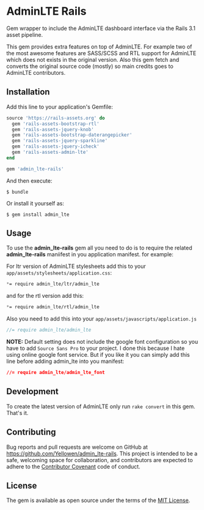 # AdminLTE Rails
Gem wrapper to include the AdminLTE dashboard interface via the Rails 3.1 asset pipeline.

This gem provides extra features on top of AdminLTE. For example two of the most awesome features
are SASS/SCSS and RTL support for AdminLTE which does not exists in the original version. Also
this gem fetch and converts the original source code (mostly) so main credits goes to AdminLTE
contributors.

## Installation

Add this line to your application's Gemfile:

```ruby
source 'https://rails-assets.org' do
  gem 'rails-assets-bootstrap-rtl'
  gem 'rails-assets-jquery-knob'
  gem 'rails-assets-bootstrap-daterangepicker'
  gem 'rails-assets-jquery-sparkline'
  gem 'rails-assets-jquery-icheck'
  gem 'rails-assets-admin-lte'
end

gem 'admin_lte-rails'

```
And then execute:

    $ bundle

Or install it yourself as:

    $ gem install admin_lte

## Usage

To use the **admin_lte-rails** gem all you need to do is to require the related **admin_lte-rails** maniifest
in you application manifest. for example:

For ltr version of AdminLTE stylesheets add this to your `app/assets/stylesheets/application.css`:

```css
*= require admin_lte/ltr/admin_lte
```

and for the rtl version add this:

```css
*= require admin_lte/rtl/admin_lte
```

Also you need to add this into your `app/assets/javascripts/application.js`

```js
//= require admin_lte/admin_lte
```

**NOTE:** Default setting does not include the google font configuration so you have to add `Source Sans Pro` to your
project. I done this because I hate using online google font service. But if you like it you can simply add this line
before adding admin_lte into you manifest:

```css
//= require admin_lte/admin_lte_font
```

## Development
To create the latest version of AdminLTE only run `rake convert` in this gem. That's it.

## Contributing

Bug reports and pull requests are welcome on GitHub at https://github.com/Yellowen/admin_lte-rails. This project is intended to be a safe, welcoming space for collaboration, and contributors are expected to adhere to the [Contributor Covenant](contributor-covenant.org) code of conduct.


## License

The gem is available as open source under the terms of the [MIT License](http://opensource.org/licenses/MIT).
